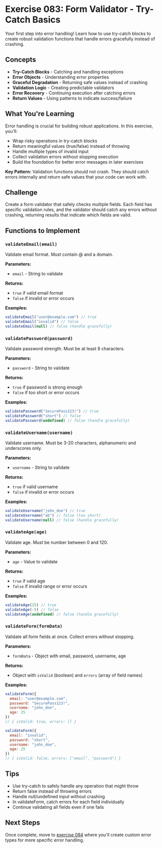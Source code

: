 # Exercise 083: Form Validator - Try-Catch Basics

Your first step into error handling! Learn how to use try-catch blocks to create robust validation functions that handle errors gracefully instead of crashing.

## Concepts

- **Try-Catch Blocks** - Catching and handling exceptions
- **Error Objects** - Understanding error properties
- **Graceful Degradation** - Returning safe values instead of crashing
- **Validation Logic** - Creating predictable validators
- **Error Recovery** - Continuing execution after catching errors
- **Return Values** - Using patterns to indicate success/failure

## What You're Learning

Error handling is crucial for building robust applications. In this exercise, you'll:
- Wrap risky operations in try-catch blocks
- Return meaningful values (true/false) instead of throwing
- Handle multiple types of invalid input
- Collect validation errors without stopping execution
- Build the foundation for better error messages in later exercises

**Key Pattern:**
Validation functions should not crash. They should catch errors internally and return safe values that your code can work with.

## Challenge

Create a form validator that safely checks multiple fields. Each field has specific validation rules, and the validator should catch any errors without crashing, returning results that indicate which fields are valid.

## Functions to Implement

### `validateEmail(email)`
Validate email format. Must contain @ and a domain.

**Parameters:**
- `email` - String to validate

**Returns:**
- `true` if valid email format
- `false` if invalid or error occurs

**Examples:**
```javascript
validateEmail("user@example.com") // true
validateEmail("invalid") // false
validateEmail(null) // false (handle gracefully)
```

### `validatePassword(password)`
Validate password strength. Must be at least 8 characters.

**Parameters:**
- `password` - String to validate

**Returns:**
- `true` if password is strong enough
- `false` if too short or error occurs

**Examples:**
```javascript
validatePassword("SecurePass123!") // true
validatePassword("short") // false
validatePassword(undefined) // false (handle gracefully)
```

### `validateUsername(username)`
Validate username. Must be 3-20 characters, alphanumeric and underscores only.

**Parameters:**
- `username` - String to validate

**Returns:**
- `true` if valid username
- `false` if invalid or error occurs

**Examples:**
```javascript
validateUsername("john_doe") // true
validateUsername("ab") // false (too short)
validateUsername(null) // false (handle gracefully)
```

### `validateAge(age)`
Validate age. Must be number between 0 and 120.

**Parameters:**
- `age` - Value to validate

**Returns:**
- `true` if valid age
- `false` if invalid range or error occurs

**Examples:**
```javascript
validateAge(25) // true
validateAge(-5) // false
validateAge(undefined) // false (handle gracefully)
```

### `validateForm(formData)`
Validate all form fields at once. Collect errors without stopping.

**Parameters:**
- `formData` - Object with email, password, username, age

**Returns:**
- Object with `isValid` (boolean) and `errors` (array of field names)

**Examples:**
```javascript
validateForm({
  email: "user@example.com",
  password: "SecurePass123!",
  username: "john_doe",
  age: 25
})
// { isValid: true, errors: [] }

validateForm({
  email: "invalid",
  password: "short",
  username: "john_doe",
  age: 25
})
// { isValid: false, errors: ["email", "password"] }
```

## Tips

- Use try-catch to safely handle any operation that might throw
- Return false instead of throwing errors
- Handle null/undefined input without crashing
- In validateForm, catch errors for each field individually
- Continue validating all fields even if one fails

## Next Steps

Once complete, move to [exercise 084](../084-validator-custom-errors) where you'll create custom error types for more specific error handling.
